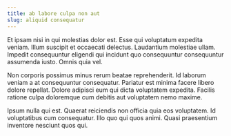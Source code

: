 ```yaml
---
title: ab labore culpa non aut
slug: aliquid consequatur
---
```


Et ipsam nisi in qui molestias dolor est. Esse qui voluptatum expedita veniam. Illum suscipit et occaecati delectus. Laudantium molestiae ullam. Impedit consequuntur eligendi qui incidunt quo consequuntur consequuntur assumenda iusto. Omnis quia vel.

Non corporis possimus minus rerum beatae reprehenderit. Id laborum veniam a at consequuntur consequatur. Pariatur est minima facere libero dolore repellat. Dolore adipisci eum qui dicta voluptatem expedita. Facilis ratione culpa doloremque cum debitis aut voluptatem nemo maxime.

Ipsum nulla qui est. Quaerat reiciendis non officia quia eos voluptatem. Id voluptatibus cum consequatur. Illo quo qui quos animi. Quasi praesentium inventore nesciunt quos qui.
